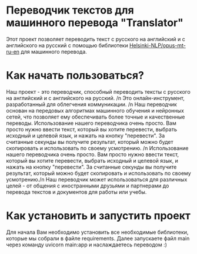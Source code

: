 # Переводчик текстов для машинного перевода "Translator"
Этот проект позволяет переводить текст с русского на английский и с английского на русский с помощью библиотеки [Helsinki-NLP/opus-mt-ru-en](https://github.com/Helsinki-NLP/opus-mt-ru-en) для машинного перевода.

# Как начать пользоваться?
Наш проект - это переводчик, способный переводить тексты с русского на английский и с английского на русский. /n
Это онлайн-инструмент, разработанный для облегчения коммуникации. /n
Наш переводчик основан на передовых алгоритмах машинного обучения и нейронных сетей, что позволяет ему обеспечивать более точные и качественные переводы. Использование нашего переводчика очень просто. Вам просто нужно ввести текст, который вы хотите перевести, выбрать исходный и целевой язык, и нажать на кнопку "перевести". За считанные секунды вы получите результат, который можно будет скопировать и использовать по своему усмотрению. /n
Использование нашего переводчика очень просто. Вам просто нужно ввести текст, который вы хотите перевести, выбрать исходный и целевой язык, и нажать на кнопку "перевести". За считанные секунды вы получите результат, который можно будет скопировать и использовать по своему усмотрению./n
Наш переводчик может использоваться для различных целей - от общения с иностранными друзьями и партнерами до перевода текстов и документов для работы или учебы.

# Как установить и запустить проект
Для начала Вам необходимо установить все необходимые библиотеки, которые мы собрали в файле requirements. Далее запускаете файл main через команду uvicorn main:app и наслаждаетесь переводом :)